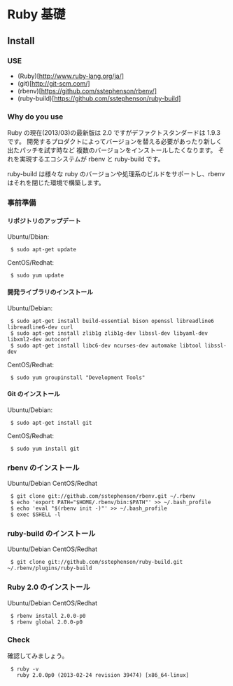 Ruby 基礎
====================================================================

Install
--------------------------------------------------------------------

### USE ###

 * (Ruby)[http://www.ruby-lang.org/ja/]
 * (git)[http://git-scm.com/]
 * (rbenv)[https://github.com/sstephenson/rbenv/]
 * (ruby-build)[https://github.com/sstephenson/ruby-build]

### Why do you use ###

 Ruby の現在(2013/03)の最新版は 2.0 ですがデファクトスタンダードは 1.9.3 です。
 開発するプロダクトによってバージョンを替える必要があったり新しく出たパッチを試す時など
 複数のバージョンをインストールしたくなります。
 それを実現するエコシステムが rbenv と ruby-build です。

 ruby-build は様々な ruby のバージョンや処理系のビルドをサポートし、rbenv はそれを閉じた環境で構築します。

### 事前準備 ###

#### リポジトリのアップデート ####

Ubuntu/Dbian:

```shell
 $ sudo apt-get update
```

CentOS/Redhat:

```shell
 $ sudo yum update
```

#### 開発ライブラリのインストール ####

Ubuntu/Debian:

```shell
 $ sudo apt-get install build-essential bison openssl libreadline6 libreadline6-dev curl
 $ sudo apt-get install zlib1g zlib1g-dev libssl-dev libyaml-dev libxml2-dev autoconf
 $ sudo apt-get install libc6-dev ncurses-dev automake libtool libssl-dev
```

CentOS/Redhat:

```shell
 $ sudo yum groupinstall "Development Tools"
```

#### Git のインストール ####

Ubuntu/Debian:

```shell
 $ sudo apt-get install git
```

CentOS/Redhat:

```shell
 $ sudo yum install git
```

### rbenv のインストール ###

Ubuntu/Debian CentOS/Redhat

```shell
 $ git clone git://github.com/sstephenson/rbenv.git ~/.rbenv
 $ echo 'export PATH="$HOME/.rbenv/bin:$PATH"' >> ~/.bash_profile
 $ echo 'eval "$(rbenv init -)"' >> ~/.bash_profile
 $ exec $SHELL -l
```

### ruby-build のインストール ###

Ubuntu/Debian CentOS/Redhat

```shell
 $ git clone git://github.com/sstephenson/ruby-build.git ~/.rbenv/plugins/ruby-build
```

### Ruby 2.0 のインストール ###

Ubuntu/Debian CentOS/Redhat

```shell
 $ rbenv install 2.0.0-p0
 $ rbenv global 2.0.0-p0
```

### Check ###

確認してみましょう。

```shell
 $ ruby -v
   ruby 2.0.0p0 (2013-02-24 revision 39474) [x86_64-linux]
```
